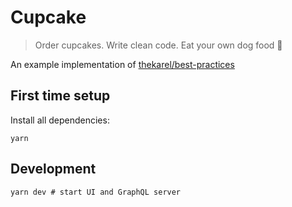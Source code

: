 # Cupcake

> Order cupcakes. Write clean code. Eat your own dog food 🧁

An example implementation of [thekarel/best-practices](https://github.com/thekarel/best-practices)

## First time setup

Install all dependencies:

```
yarn
```

## Development

```
yarn dev # start UI and GraphQL server
```
